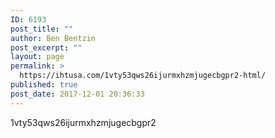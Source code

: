 ```yaml
---
ID: 6193
post_title: ""
author: Ben Bentzin
post_excerpt: ""
layout: page
permalink: >
  https://ihtusa.com/1vty53qws26ijurmxhzmjugecbgpr2-html/
published: true
post_date: 2017-12-01 20:36:33
---
```

1vty53qws26ijurmxhzmjugecbgpr2